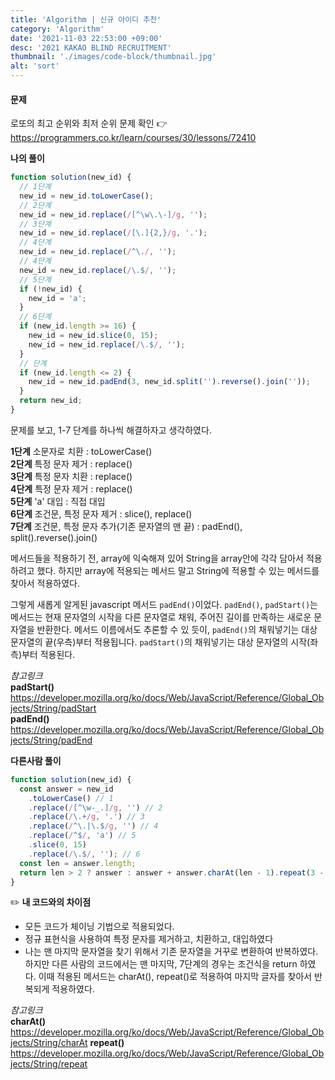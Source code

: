```yaml
---
title: 'Algorithm | 신규 아이디 추천'
category: 'Algorithm'
date: '2021-11-03 22:53:00 +09:00'
desc: '2021 KAKAO BLIND RECRUITMENT'
thumbnail: './images/code-block/thumbnail.jpg'
alt: 'sort'
---
```


#### 문제

로또의 최고 순위와 최저 순위 문제 확인 👉 https://programmers.co.kr/learn/courses/30/lessons/72410

**나의 풀이**

```javascript
function solution(new_id) {
  // 1단계
  new_id = new_id.toLowerCase();
  // 2단계
  new_id = new_id.replace(/[^\w\.\-]/g, '');
  // 3단계
  new_id = new_id.replace(/[\.]{2,}/g, '.');
  // 4단계
  new_id = new_id.replace(/^\./, '');
  // 4단계
  new_id = new_id.replace(/\.$/, '');
  // 5단계
  if (!new_id) {
    new_id = 'a';
  }
  // 6단계
  if (new_id.length >= 16) {
    new_id = new_id.slice(0, 15);
    new_id = new_id.replace(/\.$/, '');
  }
  // 단계
  if (new_id.length <= 2) {
    new_id = new_id.padEnd(3, new_id.split('').reverse().join(''));
  }
  return new_id;
}
```

문제를 보고, 1-7 단계를 하나씩 해결하자고 생각하였다.

<strong>1단계</strong> 소문자로 치환 : toLowerCase()<br>
<strong>2단계</strong> 특정 문자 제거 : replace()<br>
<strong>3단계</strong> 특정 문자 치환 : replace()<br>
<strong>4단계</strong> 특정 문자 제거 : replace()<br>
<strong>5단계</strong> 'a' 대입 : 직접 대입<br>
<strong>6단계</strong> 조건문, 특정 문자 제거 : slice(), replace()<br>
<strong>7단계</strong> 조건문, 특정 문자 추가(기존 문자열의 맨 끝) : padEnd(), split().reverse().join()<br>

메서드들을 적용하기 전, array에 익숙해져 있어 String을 array안에 각각 담아서 적용하려고 했다. 하지만 array에 적용되는 메서드 말고 String에 적용할 수 있는 메서드를 찾아서 적용하였다.

그렇게 새롭게 알게된 javascript 메서드 `padEnd()`이었다. `padEnd()`, `padStart()`는 메서드는 현재 문자열의 시작을 다른 문자열로 채워, 주어진 길이를 만족하는 새로운 문자열을 반환한다. 메서드 이름에서도 추론할 수 있 듯이, `padEnd()`의 채워넣기는 대상 문자열의 끝(우측)부터 적용됩니다. `padStart()`의 채워넣기는 대상 문자열의 시작(좌측)부터 적용된다.

<i>참고링크</i><br>
<b>padStart()</b><br>
https://developer.mozilla.org/ko/docs/Web/JavaScript/Reference/Global_Objects/String/padStart <br>
<b>padEnd()</b><br>
https://developer.mozilla.org/ko/docs/Web/JavaScript/Reference/Global_Objects/String/padEnd

**다른사람 풀이**

```javascript
function solution(new_id) {
  const answer = new_id
    .toLowerCase() // 1
    .replace(/[^\w-_.]/g, '') // 2
    .replace(/\.+/g, '.') // 3
    .replace(/^\.|\.$/g, '') // 4
    .replace(/^$/, 'a') // 5
    .slice(0, 15)
    .replace(/\.$/, ''); // 6
  const len = answer.length;
  return len > 2 ? answer : answer + answer.charAt(len - 1).repeat(3 - len);
}
```

✏️ **내 코드와의 차이점**

- 모든 코드가 체이닝 기법으로 적용되었다.
- 정규 표현식을 사용하여 특정 문자를 제거하고, 치환하고, 대입하였다
- 나는 맨 마지막 문자열을 찾기 위해서 기존 문자열을 거꾸로 변환하여 반복하였다. 하지만 다른 사람의 코드에서는 맨 마지막, 7단계의 경우는 조건식을 return 하였다. 이때 적용된 메서드는 charAt(), repeat()로 적용하여 마지막 글자를 찾아서 반복되게 적용하였다.

<i>참고링크</i><br>
<b>charAt()</b><br>
https://developer.mozilla.org/ko/docs/Web/JavaScript/Reference/Global_Objects/String/charAt
<b>repeat()</b><br>
https://developer.mozilla.org/ko/docs/Web/JavaScript/Reference/Global_Objects/String/repeat
